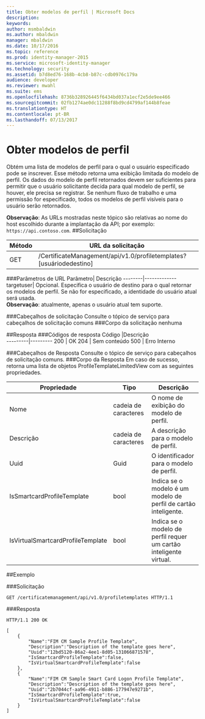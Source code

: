 ```yaml
---
title: Obter modelos de perfil | Microsoft Docs
description: 
keywords: 
author: msmbaldwin
ms.author: mbaldwin
manager: mbaldwin
ms.date: 10/17/2016
ms.topic: reference
ms.prod: identity-manager-2015
ms.service: microsoft-identity-manager
ms.technology: security
ms.assetid: b7d8ed76-168b-4cb8-b87c-cdb0976c179a
audience: developer
ms.reviewer: mwahl
ms.suite: ems
ms.openlocfilehash: 8736b328926445f6434bd037a1ecf2e5de9ee466
ms.sourcegitcommit: 02fb1274ae0dc11288f8bd9cd4799af144b8feae
ms.translationtype: HT
ms.contentlocale: pt-BR
ms.lasthandoff: 07/13/2017
---
```

# <a name="get-profile-templates"></a>Obter modelos de perfil
Obtém uma lista de modelos de perfil para o qual o usuário especificado pode se inscrever. Esse método retorna uma exibição limitada do modelo de perfil. Os dados do modelo de perfil retornados devem ser suficientes para permitir que o usuário solicitante decida para qual modelo de perfil, se houver, ele precisa se registrar. Se nenhum fluxo de trabalho e uma permissão for especificado, todos os modelos de perfil visíveis para o usuário serão retornados.

**Observação**: As URLs mostradas neste tópico são relativas ao nome do host escolhido durante a implantação da API; por exemplo: `https://api.contoso.com`.
##<a name="request"></a>Solicitação


Método  |URL da solicitação  
---------|---------
GET     |/CertificateManagement/api/v1.0/profiletemplates?\[usuáriodedestino\] 

###<a name="url-parameters"></a>Parâmetros de URL
Parâmetro| Descrição
--------|-------------
targetuser| Opcional. Especifica o usuário de destino para o qual retornar os modelos de perfil. Se não for especificado, a identidade do usuário atual será usada. <br/>**Observação**: atualmente, apenas o usuário atual tem suporte.

###<a name="request-headers"></a>Cabeçalhos de solicitação
Consulte o tópico de serviço para cabeçalhos de solicitação comuns
###<a name="request-body"></a>Corpo da solicitação
nenhuma

##<a name="response"></a>Resposta
###<a name="response-codes"></a>Códigos de resposta
Código  |Descrição  
---------|---------
200     | OK
204 | Sem conteúdo
500 | Erro Interno

###<a name="response-headers"></a>Cabeçalhos de Resposta
Consulte o tópico de serviço para cabeçalhos de solicitação comuns.
###<a name="response-body"></a>Corpo da Resposta
Em caso de sucesso, retorna uma lista de objetos ProfileTemplateLimitedView com as seguintes propriedades.

Propriedade| Tipo| Descrição
--------|-----|--------
Nome| cadeia de caracteres| O nome de exibição do modelo de perfil.
Descrição| cadeia de caracteres| A descrição para o modelo de perfil.
Uuid| Guid| O identificador para o modelo de perfil.
IsSmartcardProfileTemplate| bool| Indica se o modelo é um modelo de perfil de cartão inteligente.
IsVirtualSmartcardProfileTemplate| bool| Indica se o modelo de perfil requer um cartão inteligente virtual.

##<a name="example"></a>Exemplo

###<a name="request"></a>Solicitação
```
GET /certificatemanagement/api/v1.0/profiletemplates HTTP/1.1
```
###<a name="response"></a>Resposta
```
HTTP/1.1 200 OK

[
    {
        "Name":"FIM CM Sample Profile Template",
        "Description":"Description of the template goes here",
        "Uuid":"12bd5120-86a2-4ee1-8d05-131066871578",
        "IsSmartcardProfileTemplate":false,
        "IsVirtualSmartcardProfileTemplate":false
    },
    {
        "Name":"FIM CM Sample Smart Card Logon Profile Template",
        "Description":"Description of the template goes here",
        "Uuid":"2b7044cf-aa96-4911-b886-177947e9271b",
        "IsSmartcardProfileTemplate":true,
        "IsVirtualSmartcardProfileTemplate":false
    }
]

```       
